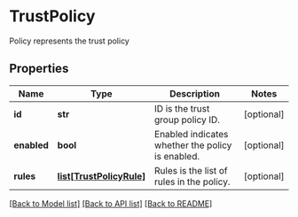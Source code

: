 # TrustPolicy

Policy represents the trust policy

## Properties
Name | Type | Description | Notes
------------ | ------------- | ------------- | -------------
**id** | **str** | ID is the trust group policy ID.  | [optional] 
**enabled** | **bool** | Enabled indicates whether the policy is enabled.  | [optional] 
**rules** | [**list[TrustPolicyRule]**](TrustPolicyRule.md) | Rules is the list of rules in the policy.  | [optional] 

[[Back to Model list]](../README.md#documentation-for-models) [[Back to API list]](../README.md#documentation-for-api-endpoints) [[Back to README]](../README.md)


